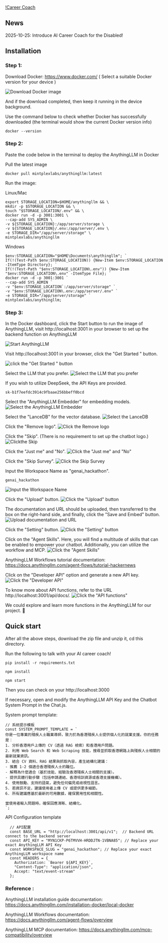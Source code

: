 [!Career Coach](/public/career-coach.jpg)
## News

2025-10-25: Introduce AI Career Coach for the Disabled! 

## Installation

### Step 1: 

Download Docker: https://www.docker.com/  ( Select a suitable Docker version for your device ) 

![Download Docker image](https://github.com/230007231/Image_Career-Agent-main/blob/8cef215f7c2cf64e8740771c048d2567fd3b3981/Images/Image1.png)

And if the download completed, then keep it running in the device background. 

Use the command below to check whether Docker has successfully downloaded (the terminal would show the current Docker version info)

```
docker --version
```

### Step 2: 

Paste the code below in the terminal to deploy the AnythingLLM in Docker

Pull the latest image
```
docker pull mintplexlabs/anythingllm:latest
```

Run the image:

Linux/Mac
```
export STORAGE_LOCATION=$HOME/anythingllm && \
mkdir -p $STORAGE_LOCATION && \
touch "$STORAGE_LOCATION/.env" && \
docker run -d -p 3001:3001 \
--cap-add SYS_ADMIN \
-v ${STORAGE_LOCATION}:/app/server/storage \
-v ${STORAGE_LOCATION}/.env:/app/server/.env \
-e STORAGE_DIR="/app/server/storage" \
mintplexlabs/anythingllm
```

Windows
```
$env:STORAGE_LOCATION="$HOME\Documents\anythingllm"; `
If(!(Test-Path $env:STORAGE_LOCATION)) {New-Item $env:STORAGE_LOCATION -ItemType Directory}; `
If(!(Test-Path "$env:STORAGE_LOCATION\.env")) {New-Item "$env:STORAGE_LOCATION\.env" -ItemType File}; `
docker run -d -p 3001:3001 `
--cap-add SYS_ADMIN `
-v "$env:STORAGE_LOCATION`:/app/server/storage" `
-v "$env:STORAGE_LOCATION\.env:/app/server/.env" `
-e STORAGE_DIR="/app/server/storage" `
mintplexlabs/anythingllm;
```

### Step 3: 

In the Docker dashboard, click the Start button to run the image of AnythingLLM, visit http://localhost:3001 in your browser to set up the backend function on AnythingLLM

![Start AnythingLLM ](https://github.com/230007231/Image_Career-Agent-main/blob/73e40dab9a632e5e0831331df96e66424c53c8fe/image2.gif)


Visit http://localhost:3001 in your browser, click the "Get Started " button.

![click the "Get Started " button](https://github.com/230007231/Image_Career-Agent-main/blob/e3ea37459526b5a8b950d349bfc40910610d4eb6/Images/image3.gif)

Select the LLM that you prefer.
![Select the LLM that you prefer](https://github.com/230007231/Image_Career-Agent-main/blob/a0652256a0635c142042432a28da1fea757c7e11/Images/image4.png)

If you wish to utilize DeepSeek, the API Keys are provided.

```
sk-b1f7eefdc3914c9fbaae256bbeff0bcd
```

Select the "AnythingLLM Embedder" for embedding models.
![Select the AnythingLLM Embedder](https://github.com/230007231/Image_Career-Agent-main/blob/a0652256a0635c142042432a28da1fea757c7e11/Images/image5.png)

Select the "LanceDB" for the vector database.
![Select the LanceDB](https://github.com/230007231/Image_Career-Agent-main/blob/a0652256a0635c142042432a28da1fea757c7e11/Images/image6.gif)

Click the "Remove logo".
![Click the Remove logo](https://github.com/230007231/Image_Career-Agent-main/blob/a0652256a0635c142042432a28da1fea757c7e11/Images/image7.png)

Click the "Skip". (There is no requirement to set up the chatbot logo.)
![Clickthe Skip](https://github.com/230007231/Image_Career-Agent-main/blob/a0652256a0635c142042432a28da1fea757c7e11/Images/image8.gif)

Click the "Just me" and "No".
![Click the "Just me" and "No"](https://github.com/230007231/Image_Career-Agent-main/blob/a0652256a0635c142042432a28da1fea757c7e11/Images/image9.gif)

Click the "Skip Survey".
![Click the Skip Survey](https://github.com/230007231/Image_Career-Agent-main/blob/a0652256a0635c142042432a28da1fea757c7e11/Images/image10.png)

Input the Workspace Name as "genai_hackathon".
```
genai_hackathon
```
![Input the Workspace Name](https://github.com/230007231/Image_Career-Agent-main/blob/a0652256a0635c142042432a28da1fea757c7e11/Images/image11.gif)

Click the "Upload" button.
![Click the "Upload" button](https://github.com/230007231/Image_Career-Agent-main/blob/a0652256a0635c142042432a28da1fea757c7e11/Images/image12.gif)

The documentation and URL should be uploaded, then transferred to the box on the right-hand side, and finally, click the "Save and Embed" button.
![Upload documentation and URL ](https://github.com/230007231/Image_Career-Agent-main/blob/d6e6b84ccaf8317f20839150b5d38ecef55e86bc/Images/image13.png)

Click the "Setting" button.
![Click the "Setting" button](https://github.com/230007231/Image_Career-Agent-main/blob/d6e6b84ccaf8317f20839150b5d38ecef55e86bc/Images/image14.gif)

Click on the "Agent Skills". Here, you will find a multitude of skills that can be enabled to empower your chatbot. Additionally, you can utilize the workflow and MCP.
![Click the "Agent Skills"](https://github.com/230007231/Image_Career-Agent-main/blob/d6e6b84ccaf8317f20839150b5d38ecef55e86bc/Images/image15.gif)


AnythingLLM Workflows tutorial documentation: https://docs.anythingllm.com/agent-flows/tutorial-hackernews

Click on the "Developer API" option and generate a new API key.
![Click the "Developer API"](https://github.com/230007231/Image_Career-Agent-main/blob/d6e6b84ccaf8317f20839150b5d38ecef55e86bc/Images/image16.png)


To know more about API functions, refer to the URL http://localhost:3001/api/docs/.
![Click the "API functions"](https://github.com/230007231/Image_Career-Agent-main/blob/d6e6b84ccaf8317f20839150b5d38ecef55e86bc/Images/image17.png)


We could explore and learn more functions in the AnythingLLM for our project. :rocket:

## Quick start

After all the above steps, download the zip file and unzip it, cd this directory.

Run the following to talk with your AI career coach!
```
pip install -r requirements.txt

npm install

npm start
```

Then you can check on your http://localhost:3000

If necessary, open and modify the AnythingLLM API Key and the Chatbot System Prompt in the Chat.js.

System prompt template:

```
// 系统提示模板
const SYSTEM_PROMPT_TEMPLATE = `
你是一位專業的殘疾人士職業導師，致力於為香港殘疾人士提供個人化的就業支援。你的任務是：
1. 分析香港用戶上傳的 CV（透過 RAG 檢索）和香港用戶問題。
2. 利用 Web Search 和 Web Scraping 技能，搜尋並抓取香港網路上與殘疾人士相關的最新就業資訊。
3. 結合 CV 資料、RAG 結果與抓取內容，產生結構化建議：
- 推薦 1-2 個適合香港殘疾人士的職位。
- 解釋為什麼適合（基於技能、經驗及香港殘疾人士相關的支援）。
- 提供具體行動步驟（包括申請連結、香港培訓資源或香港支援機構）。
4. 使用鼓勵、支持的語氣，避免任何偏見或歧視性語言。
5. 若資訊不足，建議使用者上傳 CV 或提供更多細節。
6. 所有建議應基於最新的可用數據，確保實用性和相關性。

當使用者輸入問題時，確保回應清晰、結構化。
`;
```
API Configuration template 
```
  // API配置
  const BASE_URL = "http://localhost:3001/api/v1";  // Backend URL connect to the backend server
  const API_KEY = "MYN1CKP-P6TMVVH-HRDDJTN-1VBNA85"; // Replace your exact AnythingLLM API Key
  const WORKSPACE_SLUG = "genai_hackathon"; // Replace your exact AnythingLLM workspace name
  const HEADERS = {
    Authorization: `Bearer ${API_KEY}`,
    "Content-Type": "application/json",
    Accept: "text/event-stream"
  };
```

### Reference :
AnythingLLM installation guide documentation: https://docs.anythingllm.com/installation-docker/local-docker

AnythingLLM Workflows documentation: https://docs.anythingllm.com/agent-flows/overview

AnythingLLM MCP documentation: https://docs.anythingllm.com/mcp-compatibility/overview

